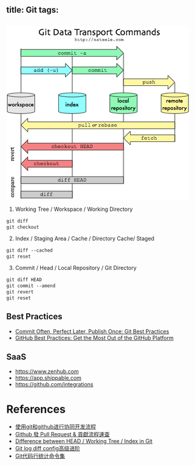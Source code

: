 title: Git
tags:
---

##

![Git-Data-Transport-Commands.png](../images/Git-Data-Transport-Commands.png)

1. Working Tree / Workspace / Working Directory
```
git diff
git checkout
```

2. Index / Staging Area / Cache / Directory Cache/ Staged
```
git diff --cached
git reset
```

3. Commit / Head / Local Repository / Git Directory
```
git diff HEAD
git commit --amend
git revert
git reset
```

## Best Practices
- [Commit Often, Perfect Later, Publish Once: Git Best Practices](https://sethrobertson.github.io/GitBestPractices/)
- [GitHub Best Practices: Get the Most Out of the GitHub Platform](https://blog.bloc.io/github-best-practices/)

## SaaS
- <https://www.zenhub.com>
- <https://app.shippable.com>
- <https://github.com/integrations>


# References
- [使用git和github进行协同开发流程](http://livoras.com/post/28)
- [Github 發 Pull Request & 貢獻流程速查](https://gist.github.com/timdream/5968469)
- [Difference between HEAD / Working Tree / Index in Git](http://stackoverflow.com/questions/3689838/difference-between-head-working-tree-index-in-git)
- [Git log diff config高级进阶](https://luolei.org/git-config-advanced/)
- [Git代码行统计命令集](https://segmentfault.com/a/1190000002434755)
